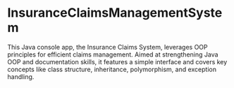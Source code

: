# InsuranceClaimsManagementSystem
This Java console app, the Insurance Claims System, leverages OOP principles for efficient claims management. Aimed at strengthening Java OOP and documentation skills, it features a simple interface and covers key concepts like class structure, inheritance, polymorphism, and exception handling.
